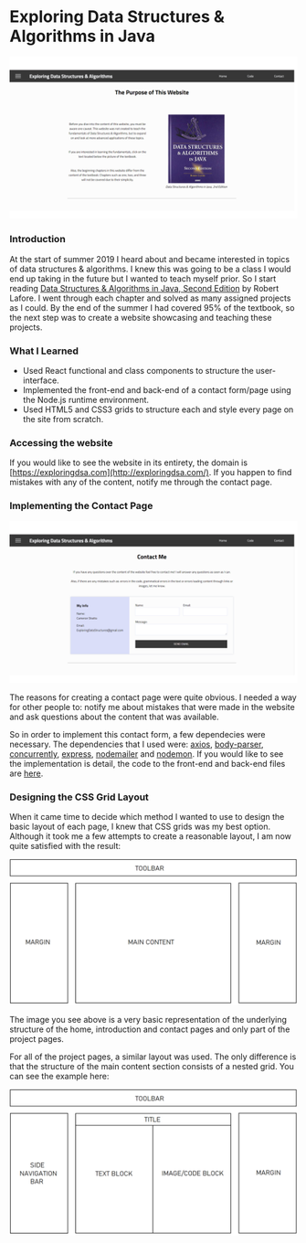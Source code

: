 # Exploring Data Structures & Algorithms in Java

![HomePage](https://github.com/CShatto99/Resume-Projects/blob/master/READMEImg/WebsiteHomePage.png)

### Introduction

At the start of summer 2019 I heard about and became interested in topics of data structures & algorithms. I knew this was going to be a class I would end up taking in the future but I wanted to teach myself prior. So I start reading  [Data Structures & Algorithms in Java, Second Edition](http://web.fi.uba.ar/~jvillca/hd/public/books/Data_Structures_and_Algorithms_in_Java_2nd_Edition.pdf) by Robert Lafore. I went through each chapter and solved as many assigned projects as I could. By the end of the summer I had covered 95% of the textbook, so the next step was to create a website showcasing and teaching these projects.

### What I Learned

* Used React functional and class components to structure the user-interface.
* Implemented the front-end and back-end of a contact form/page using the Node.js runtime environment.
* Used HTML5 and CSS3 grids to structure each and style every page on the site from scratch.

### Accessing the website

If you would like to see the website in its entirety, the domain is [https://exploringdsa.com](http://exploringdsa.com/). If you happen to find mistakes with any of the content, notify me through the contact page.

### Implementing the Contact Page

![ContactPage](https://github.com/CShatto99/Resume-Projects/blob/master/READMEImg/WebsiteContactPage.png)

The reasons for creating a contact page were quite obvious. I needed a way for other people to: notify me about mistakes that were made in the website and ask questions about the content that was available.

So in order to implement this contact form, a few dependecies were necessary. The dependencies that I used were: [axios](https://www.npmjs.com/package/axios), [body-parser](https://www.npmjs.com/package/body-parser), [concurrently](https://www.npmjs.com/package/concurrently), [express](https://www.npmjs.com/package/express), [nodemailer](https://www.npmjs.com/package/nodemailer) and [nodemon](https://www.npmjs.com/package/nodemon). If you would like to see the implementation is detail, the code to the front-end and back-end files are [here](https://github.com/CShatto99/Resume-Projects/tree/master/READMECodeFiles).

### Designing the CSS Grid Layout

When it came time to decide which method I wanted to use to design the basic layout of each page, I knew that CSS grids was my best option. Although it took me a few attempts to create a reasonable layout, I am now quite satisfied with the result:

![WebsitePageLayout](https://github.com/CShatto99/Resume-Projects/blob/master/READMEImg/WebsitePageLayout.png)

The image you see above is a very basic representation of the underlying structure of the home, introduction and contact pages and only part of the project pages.

For all of the project pages, a similar layout was used. The only difference is that the structure of the main content section consists of a nested grid. You can see the example here:

![WebsiteCodeLayout](https://github.com/CShatto99/Resume-Projects/blob/master/READMEImg/WebsiteCodeLayout.png)
